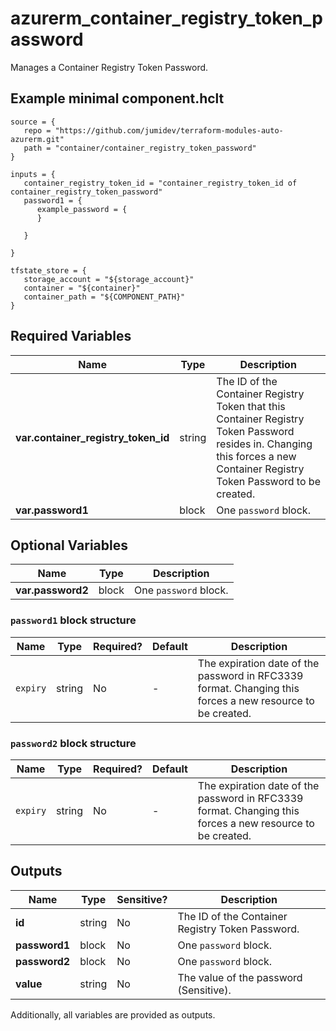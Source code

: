 # azurerm_container_registry_token_password

Manages a Container Registry Token Password.

## Example minimal component.hclt

```hcl
source = {
   repo = "https://github.com/jumidev/terraform-modules-auto-azurerm.git" 
   path = "container/container_registry_token_password" 
}

inputs = {
   container_registry_token_id = "container_registry_token_id of container_registry_token_password" 
   password1 = {
      example_password = {
      }
  
   }
 
}

tfstate_store = {
   storage_account = "${storage_account}" 
   container = "${container}" 
   container_path = "${COMPONENT_PATH}" 
}

```

## Required Variables

| Name | Type |  Description |
| ---- | --------- |  ----------- |
| **var.container_registry_token_id** | string |  The ID of the Container Registry Token that this Container Registry Token Password resides in. Changing this forces a new Container Registry Token Password to be created. | 
| **var.password1** | block |  One `password` block. | 

## Optional Variables

| Name | Type |  Description |
| ---- | --------- |  ----------- |
| **var.password2** | block |  One `password` block. | 

### `password1` block structure

| Name | Type | Required? | Default | Description |
| ---- | ---- | --------- | ------- | ----------- |
| `expiry` | string | No | - | The expiration date of the password in RFC3339 format. Changing this forces a new resource to be created. |

### `password2` block structure

| Name | Type | Required? | Default | Description |
| ---- | ---- | --------- | ------- | ----------- |
| `expiry` | string | No | - | The expiration date of the password in RFC3339 format. Changing this forces a new resource to be created. |



## Outputs

| Name | Type | Sensitive? | Description |
| ---- | ---- | --------- | --------- |
| **id** | string | No  | The ID of the Container Registry Token Password. | 
| **password1** | block | No  | One `password` block. | 
| **password2** | block | No  | One `password` block. | 
| **value** | string | No  | The value of the password (Sensitive). | 

Additionally, all variables are provided as outputs.
